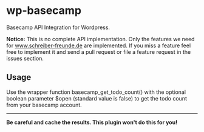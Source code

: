 wp-basecamp
===========

Basecamp API Integration for Wordpress.

**Notice:** This is no complete API implementation. Only the features we need for www.schreiber-freunde.de are implemented. If you miss a feature feel free to implement it and send a pull request or file a feature request in the issues section.

## Usage
Use the wrapper function basecamp_get_todo_count() with the optional boolean parameter $open (standard value is false) to get the todo count from your basecamp account. 

* * *
**Be careful and cache the results. This plugin won't do this for you!**